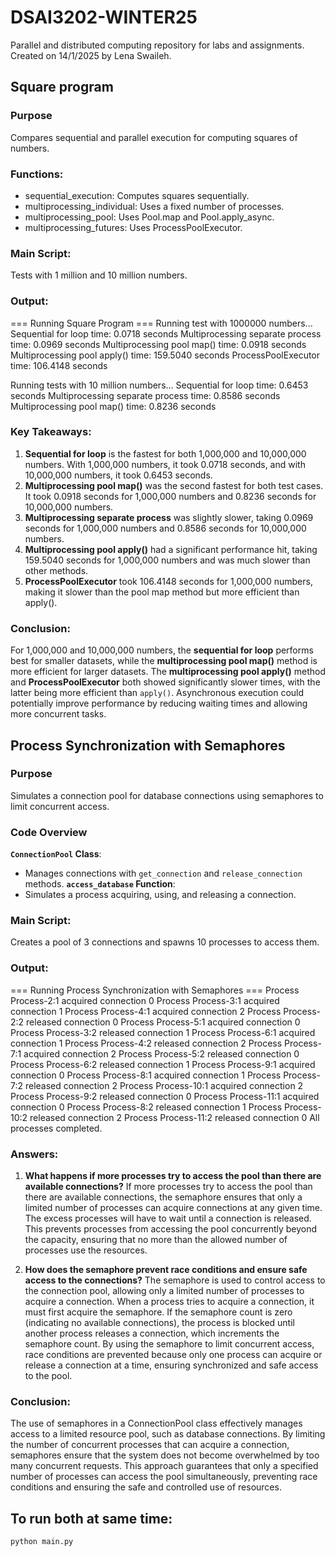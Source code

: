 # DSAI3202-WINTER25
Parallel and distributed computing repository for labs and assignments. Created on 14/1/2025 by Lena Swaileh.

## Square program

### **Purpose**
Compares sequential and parallel execution for computing squares of numbers.

### **Functions:**
- sequential_execution: Computes squares sequentially.
- multiprocessing_individual: Uses a fixed number of processes.
- multiprocessing_pool: Uses Pool.map and Pool.apply_async.
- multiprocessing_futures: Uses ProcessPoolExecutor.

### **Main Script:**
Tests with 1 million and 10 million numbers.

### **Output:**
=== Running Square Program ===
Running test with 1000000 numbers...
Sequential for loop time: 0.0718 seconds
Multiprocessing separate process time: 0.0969 seconds
Multiprocessing pool map() time: 0.0918 seconds
Multiprocessing pool apply() time: 159.5040 seconds
ProcessPoolExecutor time: 106.4148 seconds

Running tests with 10 million numbers...
Sequential for loop time: 0.6453 seconds
Multiprocessing separate process time: 0.8586 seconds
Multiprocessing pool map() time: 0.8236 seconds

### Key Takeaways:
1. **Sequential for loop** is the fastest for both 1,000,000 and 10,000,000 numbers. With 1,000,000 numbers, it took 0.0718 seconds, and with 10,000,000 numbers, it took 0.6453 seconds.
2. **Multiprocessing pool map()** was the second fastest for both test cases. It took 0.0918 seconds for 1,000,000 numbers and 0.8236 seconds for 10,000,000 numbers.
3. **Multiprocessing separate process** was slightly slower, taking 0.0969 seconds for 1,000,000 numbers and 0.8586 seconds for 10,000,000 numbers.
4. **Multiprocessing pool apply()** had a significant performance hit, taking 159.5040 seconds for 1,000,000 numbers and was much slower than other methods.
5. **ProcessPoolExecutor** took 106.4148 seconds for 1,000,000 numbers, making it slower than the pool map method but more efficient than apply().

### Conclusion:
For 1,000,000 and 10,000,000 numbers, the **sequential for loop** performs best for smaller datasets, while the **multiprocessing pool map()** method is more efficient for larger datasets. The **multiprocessing pool apply()** method and **ProcessPoolExecutor** both showed significantly slower times, with the latter being more efficient than `apply()`. Asynchronous execution could potentially improve performance by reducing waiting times and allowing more concurrent tasks.


## Process Synchronization with Semaphores 

### **Purpose**
Simulates a connection pool for database connections using semaphores to limit concurrent access.

### **Code Overview**
**`ConnectionPool` Class**:
  - Manages connections with `get_connection` and `release_connection` methods.
**`access_database` Function**:
  - Simulates a process acquiring, using, and releasing a connection.
    
### **Main Script**:
Creates a pool of 3 connections and spawns 10 processes to access them.

### **Output:**
=== Running Process Synchronization with Semaphores ===
Process Process-2:1 acquired connection 0
Process Process-3:1 acquired connection 1
Process Process-4:1 acquired connection 2
Process Process-2:2 released connection 0
Process Process-5:1 acquired connection 0
Process Process-3:2 released connection 1
Process Process-6:1 acquired connection 1
Process Process-4:2 released connection 2
Process Process-7:1 acquired connection 2
Process Process-5:2 released connection 0
Process Process-6:2 released connection 1
Process Process-9:1 acquired connection 0
Process Process-8:1 acquired connection 1
Process Process-7:2 released connection 2
Process Process-10:1 acquired connection 2
Process Process-9:2 released connection 0
Process Process-11:1 acquired connection 0
Process Process-8:2 released connection 1
Process Process-10:2 released connection 2
Process Process-11:2 released connection 0
All processes completed.

### **Answers:**  
1. **What happens if more processes try to access the pool than there are available connections?**
  If more processes try to access the pool than there are available connections, the semaphore ensures that only a limited number of processes can acquire connections at any given time. The excess processes will have to wait until a connection is released. This prevents processes from accessing the pool concurrently beyond the capacity, ensuring that no more than the allowed number of processes use the resources.

2. **How does the semaphore prevent race conditions and ensure safe access to the connections?**
  The semaphore is used to control access to the connection pool, allowing only a limited number of processes to acquire a connection. When a process tries to acquire a connection, it must first acquire the semaphore. If the semaphore count is zero (indicating no available connections), the process is blocked until another process releases a connection, which increments the semaphore count. By using the semaphore to limit concurrent access, race conditions are prevented because only one process can acquire or release a connection at a time, ensuring synchronized and safe access to the pool.

### **Conclusion:**
The use of semaphores in a ConnectionPool class effectively manages access to a limited resource pool, such as database connections. By limiting the number of concurrent processes that can acquire a connection, semaphores ensure that the system does not become overwhelmed by too many concurrent requests. This approach guarantees that only a specified number of processes can access the pool simultaneously, preventing race conditions and ensuring the safe and controlled use of resources.


## To run both at same time: 
`python main.py`
